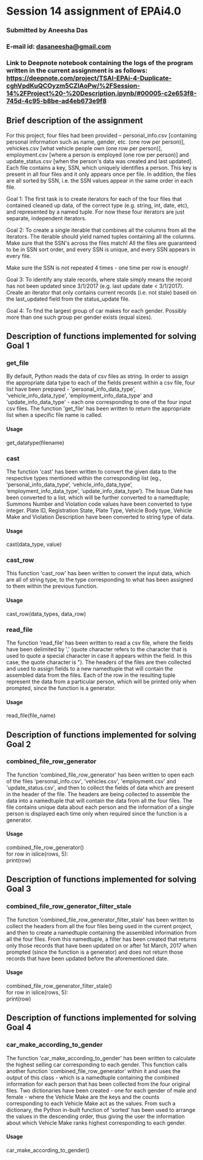 # Session 14 assignment of EPAi4.0
### Submitted by Aneesha Das
### E-mail id: dasaneesha@gmail.com

### Link to Deepnote notebook containing the logs of the program written in the current assignment is as follows: https://deepnote.com/project/TSAI-EPAi-4-Duplicate-cghVpdKuQCOyzm5CZlAoPw/%2FSession-14%2FProject%20-%20Description.ipynb/#00005-c2e653f8-745d-4c95-b8be-ad4eb673e9f8

## Brief description of the assignment

For this project, four files had been provided – personal_info.csv [containing personal information such as name, gender, etc. (one row per person)], vehickes.csv [what vehicle people own (one row per person)], employment.csv [where a person is employed (one row per person)] and update_status.csv [when the person's data was created and last updated]. Each file contains a key, SSN, which uniquely identifies a person. This key is present in all four files and it only appears once per file. In addition, the files are all sorted by SSN, i.e. the SSN values appear in the same order in each file.

Goal 1: The first task is to create iterators for each of the four files that contained cleaned up data, of the correct type (e.g. string, int, date, etc), and represented by a named tuple. For now these four iterators are just separate, independent iterators.

Goal 2: To create a single iterable that combines all the columns from all the iterators. The iterable should yield named tuples containing all the columns. Make sure that the SSN's across the files match! All the files are guaranteed to be in SSN sort order, and every SSN is unique, and every SSN appears in every file.

Make sure the SSN is not repeated 4 times - one time per row is enough!

Goal 3: To identify any stale records, where stale simply means the record has not been updated since 3/1/2017 (e.g. last update date < 3/1/2017). Create an iterator that only contains current records (i.e. not stale) based on the last_updated field from the status_update file.

Goal 4: To find the largest group of car makes for each gender. Possibly more than one such group per gender exists (equal sizes).

## Description of functions implemented for solving Goal 1

### get_file

By default, Python reads the data of csv files as string. In order to assign the appropriate data type to each of the fields present within a csv file, four list have been prepared - 'personal_info_data_type', 'vehicle_info_data_type', 'employment_info_data_type' and 'update_info_data_type' - each one corresponding to one of the four input csv files. The function 'get_file' has been written to return the appropriate list when a specific file name is called.

#### Usage

get_datatype(filename)

### cast

The function 'cast' has been written to convert the given data to the respective types mentioned within the corresponding list (eg., ‘personal_info_data_type’,  ‘vehicle_info_data_type’, ‘employment_info_data_type’, ‘update_info_data_type’). The Issue Date has been converted to a list, which will be further converted  to a namedtuple; Summons Number and Violation code values have been converted to type integer. Plate ID, Registration State, Plate Type, Vehicle Body type, Vehicle Make and Violation Description have been converted to string type of data.

#### Usage

cast(data_type, value)

### cast_row

This function 'cast_row' has been written to convert the input data, which are all of string type, to the type corresponding to what has been assigned to them within the previous function.

#### Usage

cast_row(data_types, data_row)

### read_file

The function ‘read_file’ has been written to read a csv file, where the fields have been delimited by ',' (quote character refers to the character that is used to quote a special character in case it appears within the field. In this case, the quote character is "). The headers of the files are then collected and used to assign fields to a new namedtuple that will contain the assembled data from the files. Each of the row in the resulting tuple represent the data from a particular person, which will be printed only when prompted, since the function is a generator.

#### Usage

read_file(file_name)

## Description of functions implemented for solving Goal 2

### combined_file_row_generator

The function 'combined_file_row_generator' has been written to open each of the files 'personal_info.csv', 'vehicles.csv', 'employment.csv' and 'update_status.csv', and then to collect the fields of data which are present in the header of the file. The headers are being collected to assemble the data into a namedtuple that will contain the data from all the four files. The file contains unique data about each person and the information of a single person is displayed each time only when required since the function is a generator.

#### Usage

combined_file_row_generator()</br>
for row in islice(rows, 5):</br>
     print(row)</br>

## Description of functions implemented for solving Goal 3

### combined_file_row_generator_filter_stale

The function 'combined_file_row_generator_filter_stale' has been written to collect the headers from all the four files being used in the current project, and then to create a namedtuple containing the assembled information from all the four files. From this namedtuple, a filter has been created that returns only those records that have been updated on or after 1st March, 2017 when prompted (since the function is a generator) and does not return those records that have been  updated before the aforementioned date.

#### Usage

combined_file_row_generator_filter_stale()</br>
for row in islice(rows, 5):</br>
     print(row)</br>


## Description of functions implemented for solving Goal 4

### car_make_according_to_gender

The function 'car_make_according_to_gender' has been written to calculate the highest selling car corresponding to each gender. This function calls another function 'combined_file_row_generator' within it and uses the output of this class - which is a namedtuple containing the combined information for each person that has been collected from the four original files. Two dictionaries have been created - one for each gender of male and female - where the Vehicle Make are the keys and the counts corresponding to each Vehicle Make act as the values. From such a dictionary, the Python in-built function of  'sorted'
has been used to arrange the values in the descending order, thus giving the user the information about which Vehicle Make ranks highest corresponding to each gender.

#### Usage

car_make_according_to_gender()
